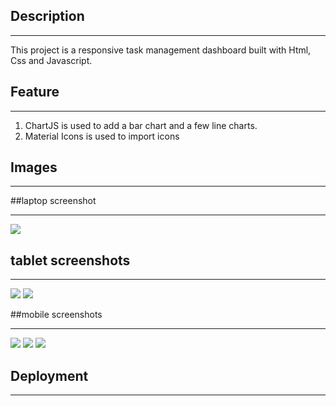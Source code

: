 ## Description
_______________
This project is a responsive task management dashboard built with Html, Css and Javascript.

## Feature
___________
1. ChartJS is used to add a bar chart and a few line charts.
2. Material Icons is used to import icons

## Images
__________

##laptop screenshot
_____________________
![](Screen%20Shot%20laptop.png)

## tablet screenshots
_______________________
![](Screen%20Shot%20Tablet2.png)
![](Screen%20Shot%20Tablet1.png)

##mobile screenshots
____________________
![](Screen%20Shot%20Mobile1.png)
![](Screen%20Shot%20Mobile2.png)
![](Screen%20Shot%20Mobile3.png)

## Deployment
_______________

